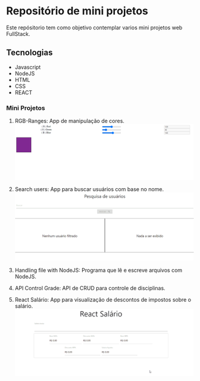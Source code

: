 # Repositório de mini projetos

Este repósitorio tem como objetivo contemplar varios mini projetos web FullStack.

## Tecnologias

* Javascript
* NodeJS
* HTML
* CSS
* REACT

### Mini Projetos

1. RGB-Ranges: App de manipulação de cores.
![alt text](https://github.com/Ivairpuerari/estudos-react-nodejs/blob/master/rgb-ranges/colors_example.gif)

2. Search users: App para buscar usuários com base no nome.
![alt text](https://github.com/Ivairpuerari/estudos-react-nodejs/blob/master/search-users/search_example.gif) 

3. Handling file with NodeJS: Programa que lê e escreve arquivos com NodeJS.


4. API Control Grade: API de CRUD para controle de disciplinas.

5. React Salário: App para visualização de descontos de impostos sobre o salário.
![alt text](https://github.com/Ivairpuerari/estudos-react-nodejs/blob/master/react-salario/salary_example.gif) 
